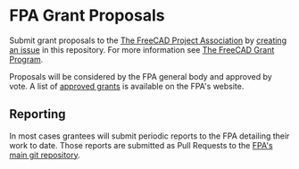 # FPA Grant Proposals
Submit grant proposals to the [The FreeCAD Project Association](https://fpa.freecad.org) by [creating an issue](https://github.com/FreeCAD/FPA-grant-proposals/issues/new/choose) in this repository. For more information see [The FreeCAD Grant Program](https://fpa.freecad.org/programs/fpadf-announcement).

Proposals will be considered by the FPA general body and approved by vote. A list of [approved grants](https://fpa.freecad.org/programs/fpadf-announcement) is available on the FPA's website.

## Reporting

In most cases grantees will submit periodic reports to the FPA detailing their work to date. Those reports are submitted as Pull Requests to the [FPA's main git repository](https://github.com/FreeCAD/FPA/tree/main/reports).
